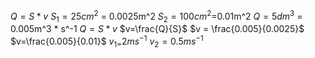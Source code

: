 $Q=S*v$
$S_1=25cm^2$ = 0.0025m^2
$S_2=100cm^2$=0.01m^2
$Q= 5dm^3$ = 0.005m^3 * s^-1
$Q=S*v$
$v=\frac{Q}{S}$
$v = \frac{0.005}{0.0025}$
$v=\frac{0.005}{0.01}$
$v_{1=}2ms^{-1}$
$v_2=0.5ms^{-1}$
